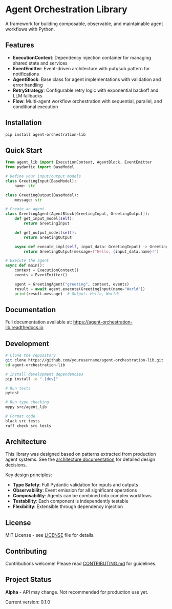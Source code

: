 # Agent Orchestration Library

A framework for building composable, observable, and maintainable agent workflows with Python.

## Features

- **ExecutionContext**: Dependency injection container for managing shared state and services
- **EventEmitter**: Event-driven architecture with pub/sub pattern for notifications
- **AgentBlock**: Base class for agent implementations with validation and error handling
- **RetryStrategy**: Configurable retry logic with exponential backoff and LLM fallbacks
- **Flow**: Multi-agent workflow orchestration with sequential, parallel, and conditional execution

## Installation

```bash
pip install agent-orchestration-lib
```

## Quick Start

```python
from agent_lib import ExecutionContext, AgentBlock, EventEmitter
from pydantic import BaseModel

# Define your input/output models
class GreetingInput(BaseModel):
    name: str

class GreetingOutput(BaseModel):
    message: str

# Create an agent
class GreetingAgent(AgentBlock[GreetingInput, GreetingOutput]):
    def get_input_model(self):
        return GreetingInput

    def get_output_model(self):
        return GreetingOutput

    async def execute_impl(self, input_data: GreetingInput) -> GreetingOutput:
        return GreetingOutput(message=f"Hello, {input_data.name}!")

# Execute the agent
async def main():
    context = ExecutionContext()
    events = EventEmitter()

    agent = GreetingAgent("greeting", context, events)
    result = await agent.execute(GreetingInput(name="World"))
    print(result.message)  # Output: Hello, World!
```

## Documentation

Full documentation available at: https://agent-orchestration-lib.readthedocs.io

## Development

```bash
# Clone the repository
git clone https://github.com/yourusername/agent-orchestration-lib.git
cd agent-orchestration-lib

# Install development dependencies
pip install -e ".[dev]"

# Run tests
pytest

# Run type checking
mypy src/agent_lib

# Format code
black src tests
ruff check src tests
```

## Architecture

This library was designed based on patterns extracted from production agent systems. See the [architecture documentation](docs/architecture.md) for detailed design decisions.

Key design principles:
- **Type Safety**: Full Pydantic validation for inputs and outputs
- **Observability**: Event emission for all significant operations
- **Composability**: Agents can be combined into complex workflows
- **Testability**: Each component is independently testable
- **Flexibility**: Extensible through dependency injection

## License

MIT License - see [LICENSE](LICENSE) file for details.

## Contributing

Contributions welcome! Please read [CONTRIBUTING.md](CONTRIBUTING.md) for guidelines.

## Project Status

**Alpha** - API may change. Not recommended for production use yet.

Current version: 0.1.0
